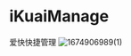 # iKuaiManage
爱快快捷管理
![1674906989(1)](https://user-images.githubusercontent.com/10560814/215265153-4396b7b4-fa8e-45a0-9296-52ca420a8c96.jpg)
